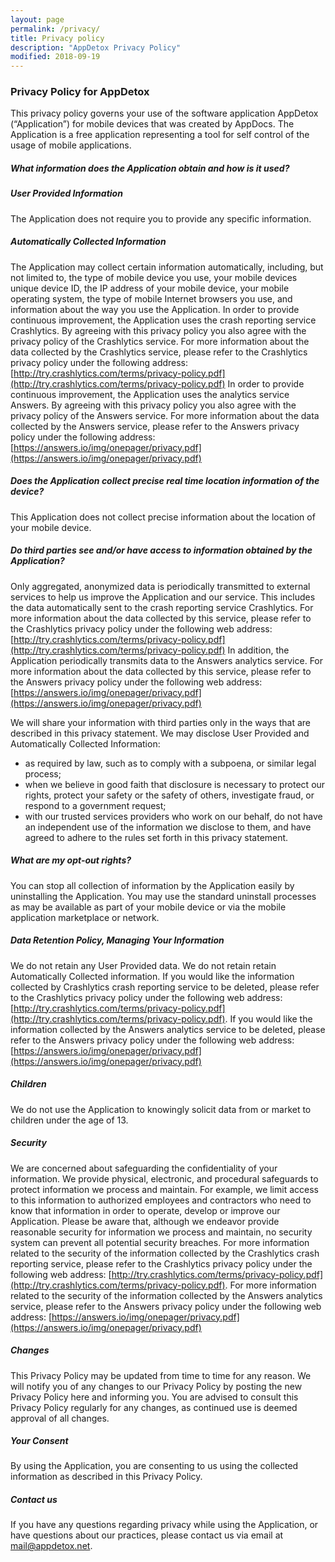 ```yaml
---
layout: page
permalink: /privacy/
title: Privacy policy
description: "AppDetox Privacy Policy"
modified: 2018-09-19
---
```


### Privacy Policy for AppDetox
 
This privacy policy governs your use of the software application AppDetox (“Application”) for mobile devices that was created by AppDocs. The Application is a free application representing a tool for self control of the usage of mobile applications.
 
##### What information does the Application obtain and how is it used?
 
##### User Provided Information
The Application does not require you to provide any specific information.

##### Automatically Collected Information
The Application may collect certain information automatically, including, but not limited to, the type of mobile device you use, your mobile devices unique device ID, the IP address of your mobile device, your mobile operating system, the type of mobile Internet browsers you use, and information about the way you use the Application. 
In order to provide continuous improvement, the Application uses the crash reporting service Crashlytics. By agreeing with this privacy policy you also agree with the privacy policy of the Crashlytics service. For more information about the data collected by the Crashlytics service, please refer to the Crashlytics privacy policy under the following address: [http://try.crashlytics.com/terms/privacy-policy.pdf](http://try.crashlytics.com/terms/privacy-policy.pdf)
In order to provide continuous improvement, the Application uses the analytics service Answers. By agreeing with this privacy policy you also agree with the privacy policy of the Answers service. For more information about the data collected by the Answers service, please refer to the Answers privacy policy under the following address: [https://answers.io/img/onepager/privacy.pdf](https://answers.io/img/onepager/privacy.pdf)
 
##### Does the Application collect precise real time location information of the device?
This Application does not collect precise information about the location of your mobile device.
 
##### Do third parties see and/or have access to information obtained by the Application?
Only aggregated, anonymized data is periodically transmitted to external services to help us improve the Application and our service. This includes the data automatically sent to the crash reporting service Crashlytics. For more information about the data collected by this service, please refer to the Crashlytics privacy policy under the following web address: [http://try.crashlytics.com/terms/privacy-policy.pdf](http://try.crashlytics.com/terms/privacy-policy.pdf)
In addition, the Application periodically transmits data to the Answers analytics service. For more information about the data collected by this service, please refer to the Answers privacy policy under the following web address: [https://answers.io/img/onepager/privacy.pdf](https://answers.io/img/onepager/privacy.pdf)

We will share your information with third parties only in the ways that are described in this privacy statement.
We may disclose User Provided and Automatically Collected Information:
- as required by law, such as to comply with a subpoena, or similar legal process;
- when we believe in good faith that disclosure is necessary to protect our rights, protect your safety or the safety of others, investigate fraud, or respond to a government request;
- with our trusted services providers who work on our behalf, do not have an independent use of the information we disclose to them, and have agreed to adhere to the rules set forth in this privacy statement.
 
##### What are my opt-out rights?
You can stop all collection of information by the Application easily by uninstalling the Application. You may use the standard uninstall processes as may be available as part of your mobile device or via the mobile application marketplace or network.
 
##### Data Retention Policy, Managing Your Information
We do not retain any User Provided data. We do not retain retain Automatically Collected information. If you would like the information collected by Crashlytics crash reporting service to be deleted, please refer to the Crashlytics privacy policy under the following web address: [http://try.crashlytics.com/terms/privacy-policy.pdf](http://try.crashlytics.com/terms/privacy-policy.pdf).
If you would like the information collected by the Answers analytics service to be deleted, please refer to the Answers privacy policy under the following web address: [https://answers.io/img/onepager/privacy.pdf](https://answers.io/img/onepager/privacy.pdf)
 
##### Children
We do not use the Application to knowingly solicit data from or market to children under the age of 13.
 
##### Security 
We are concerned about safeguarding the confidentiality of your information. We provide physical, electronic, and procedural safeguards to protect information we process and maintain. For example, we limit access to this information to authorized employees and contractors who need to know that information in order to operate, develop or improve our Application. Please be aware that, although we endeavor provide reasonable security for information we process and maintain, no security system can prevent all potential security breaches. For more information related to the security of the information collected by the Crashlytics crash reporting service, please refer to the Crashlytics privacy policy under the following web address: [http://try.crashlytics.com/terms/privacy-policy.pdf](http://try.crashlytics.com/terms/privacy-policy.pdf). For more information related to the security of the information collected by the Answers analytics service, please refer to the Answers privacy policy under the following web address: [https://answers.io/img/onepager/privacy.pdf](https://answers.io/img/onepager/privacy.pdf)
 
##### Changes
This Privacy Policy may be updated from time to time for any reason. We will notify you of any changes to our Privacy Policy by posting the new Privacy Policy here and informing you. You are advised to consult this Privacy Policy regularly for any changes, as continued use is deemed approval of all changes.
 
##### Your Consent
By using the Application, you are consenting to us using the collected information as described in this Privacy Policy.
 
##### Contact us
If you have any questions regarding privacy while using the Application, or have questions about our practices, please contact us via email at mail@appdetox.net.